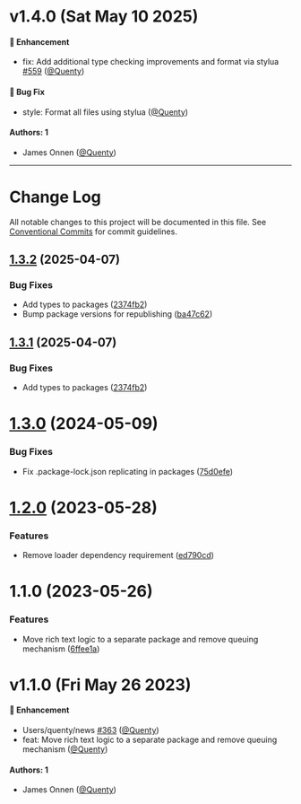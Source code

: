 # v1.4.0 (Sat May 10 2025)

#### 🚀 Enhancement

- fix: Add additional type checking improvements and format via stylua [#559](https://github.com/Quenty/NevermoreEngine/pull/559) ([@Quenty](https://github.com/Quenty))

#### 🐛 Bug Fix

- style: Format all files using stylua ([@Quenty](https://github.com/Quenty))

#### Authors: 1

- James Onnen ([@Quenty](https://github.com/Quenty))

---

# Change Log

All notable changes to this project will be documented in this file.
See [Conventional Commits](https://conventionalcommits.org) for commit guidelines.

## [1.3.2](https://github.com/Quenty/NevermoreEngine/compare/@quenty/richtext@1.3.0...@quenty/richtext@1.3.2) (2025-04-07)


### Bug Fixes

* Add types to packages ([2374fb2](https://github.com/Quenty/NevermoreEngine/commit/2374fb2b043cfbe0e9b507b3316eec46a4e353a0))
* Bump package versions for republishing ([ba47c62](https://github.com/Quenty/NevermoreEngine/commit/ba47c62e32170bf74377b0c658c60b84306dc294))





## [1.3.1](https://github.com/Quenty/NevermoreEngine/compare/@quenty/richtext@1.3.0...@quenty/richtext@1.3.1) (2025-04-07)


### Bug Fixes

* Add types to packages ([2374fb2](https://github.com/Quenty/NevermoreEngine/commit/2374fb2b043cfbe0e9b507b3316eec46a4e353a0))





# [1.3.0](https://github.com/Quenty/NevermoreEngine/compare/@quenty/richtext@1.2.0...@quenty/richtext@1.3.0) (2024-05-09)


### Bug Fixes

* Fix .package-lock.json replicating in packages ([75d0efe](https://github.com/Quenty/NevermoreEngine/commit/75d0efeef239f221d93352af71a5b3e930ec23c5))





# [1.2.0](https://github.com/Quenty/NevermoreEngine/compare/@quenty/richtext@1.1.0...@quenty/richtext@1.2.0) (2023-05-28)


### Features

* Remove loader dependency requirement ([ed790cd](https://github.com/Quenty/NevermoreEngine/commit/ed790cd39d6a93b8f8c07c5c7e50b96c14f108cd))





# 1.1.0 (2023-05-26)


### Features

* Move rich text logic to a separate package and remove queuing mechanism ([6ffee1a](https://github.com/Quenty/NevermoreEngine/commit/6ffee1a8bcfa96a6734e1bd861f922f810b9bad5))





# v1.1.0 (Fri May 26 2023)

#### 🚀 Enhancement

- Users/quenty/news [#363](https://github.com/Quenty/NevermoreEngine/pull/363) ([@Quenty](https://github.com/Quenty))
- feat: Move rich text logic to a separate package and remove queuing mechanism ([@Quenty](https://github.com/Quenty))

#### Authors: 1

- James Onnen ([@Quenty](https://github.com/Quenty))
